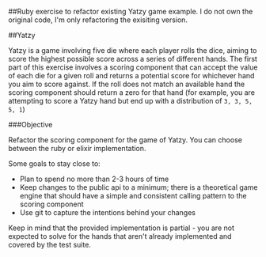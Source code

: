 ##Ruby exercise to refactor existing Yatzy game example. 
I do not own the original code, I'm only refactoring the exisiting version.

##Yatzy

Yatzy is a game involving five die where each player rolls the dice, aiming to score the highest possible score across a series of different hands. The first part of this exercise involves a scoring component that can accept the value of each die for a given roll and returns a potential score for whichever hand you aim to score against. If the roll does not match an available hand the scoring component should return a zero for that hand (for example, you are attempting to score a Yatzy hand but end up with a distribution of `3, 3, 5, 5, 1`)

###Objective

Refactor the scoring component for the game of Yatzy. You can choose between the ruby or elixir implementation.

Some goals to stay close to:

- Plan to spend no more than 2-3 hours of time
- Keep changes to the public api to a minimum; there is a theoretical game engine that should have a simple and consistent calling pattern to the scoring component
- Use git to capture the intentions behind your changes

Keep in mind that the provided implementation is partial - you are not expected to solve for the hands that aren't already implemented and covered by the test suite.
